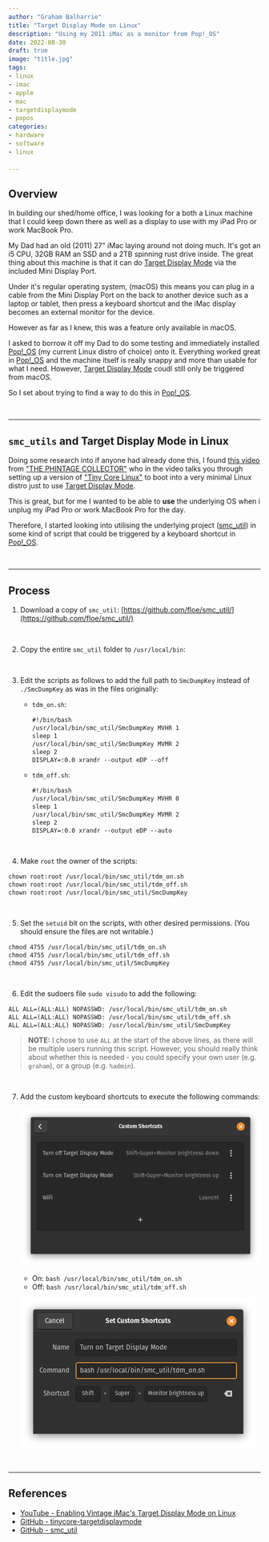 ```yaml
---
author: "Graham Balharrie"
title: "Target Display Mode on Linux"
description: "Using my 2011 iMac as a monitor from Pop!_OS"
date: 2022-08-30
draft: true
image: "title.jpg"
tags:
- linux
- imac
- apple
- mac
- targetdisplaymode
- popos
categories:
- hardware
- software
- linux

---
```


## Overview

In building our shed/home office, I was looking for a both a Linux machine that I could keep down there as well as a display to use with my iPad Pro or work MacBook Pro.

My Dad had an old (2011) 27" iMac laying around not doing much.  It's got an i5 CPU, 32GB RAM an SSD and a 2TB spinning rust drive inside.  The great thing about this machine is that it can do [Target Display Mode](https://support.apple.com/en-us/HT204592) via the included Mini Display Port.

Under it's regular operating system, (macOS) this means you can plug in a cable from the Mini Display Port on the back to another device such as a laptop or tablet, then press a keyboard shortcut and the iMac display becomes an external monitor for the device.

However as far as I knew, this was a feature only available in macOS.

I asked to borrow it off my Dad to do some testing and immediately installed [Pop!_OS](https://pop.system76.com/) (my current Linux distro of choice) onto it.  Everything worked great in [Pop!_OS](https://pop.system76.com/) and the machine itself is really snappy and more than usable for what I need.  However, [Target Display Mode](https://support.apple.com/en-us/HT204592) coudl still only be triggered from macOS.

So I set about trying to find a way to do this in [Pop!_OS](https://pop.system76.com/).

&nbsp;

---

## `smc_utils` and Target Display Mode in Linux

Doing some research into if anyone had already done this, I found [this video](https://www.youtube.com/watch?v=hnRjJ6PVjic) from ["THE PHINTAGE COLLECTOR"](https://www.youtube.com/c/THEPHINTAGECOLLECTOR) who in the video talks you through setting up a version of ["Tiny Core Linux"](http://tinycorelinux.net/) to boot into a very minimal Linux distro just to use [Target Display Mode](https://support.apple.com/en-us/HT204592).

This is great, but for me I wanted to be able to **use** the underlying OS when i unplug my iPad Pro or work MacBook Pro for the day.

Therefore, I started looking into utilising the underlying project ([smc_util](https://github.com/floe/smc_util/)) in some kind of script that could be triggered by a keyboard shortcut in [Pop!_OS](https://pop.system76.com/).

&nbsp;

---


## Process

1. Download a copy of `smc_util`:
    [https://github.com/floe/smc_util/](https://github.com/floe/smc_util/)

    &nbsp;

2. Copy the entire `smc_util` folder to `/usr/local/bin`:

&nbsp;

3. Edit the scripts as follows to add the full path to `SmcDumpKey` instead of `./SmcDumpKey` as was in the files originally:

    - `tdm_on.sh`:

        ```
        #!/bin/bash
        /usr/local/bin/smc_util/SmcDumpKey MVHR 1
        sleep 1
        /usr/local/bin/smc_util/SmcDumpKey MVMR 2
        sleep 2
        DISPLAY=:0.0 xrandr --output eDP --off
        ```

    - `tdm_off.sh`:

        ```
        #!/bin/bash
        /usr/local/bin/smc_util/SmcDumpKey MVHR 0
        sleep 1
        /usr/local/bin/smc_util/SmcDumpKey MVMR 2
        sleep 2
        DISPLAY=:0.0 xrandr --output eDP --auto
        ```
&nbsp;

4. Make `root` the owner of the scripts:
```
chown root:root /usr/local/bin/smc_util/tdm_on.sh
chown root:root /usr/local/bin/smc_util/tdm_off.sh
chown root:root /usr/local/bin/smc_util/SmcDumpKey
```

&nbsp;

5. Set the `setuid` bit on the scripts, with other desired permissions. (You should ensure the files are not writable.)

```
chmod 4755 /usr/local/bin/smc_util/tdm_on.sh
chmod 4755 /usr/local/bin/smc_util/tdm_off.sh
chmod 4755 /usr/local/bin/smc_util/SmcDumpKey
```

&nbsp;

6. Edit the sudoers file `sudo visudo` to add the following:
```
ALL ALL=(ALL:ALL) NOPASSWD: /usr/local/bin/smc_util/tdm_on.sh
ALL ALL=(ALL:ALL) NOPASSWD: /usr/local/bin/smc_util/tdm_off.sh
ALL ALL=(ALL:ALL) NOPASSWD: /usr/local/bin/smc_util/SmcDumpKey
```

> **NOTE:** I chose to use `ALL` at the start of the above lines, as there will be multiple users running this script.  However, you should really think about whether this is needed - you could specify your own user (e.g. `graham`), or a group (e.g. `%admin`).

&nbsp;

7. Add the custom keyboard shortcuts to execute the following commands:

    ![Gnome Custom Shortcuts](custom_shortcuts.png)

    - On: `bash /usr/local/bin/smc_util/tdm_on.sh`
    - Off: `bash /usr/local/bin/smc_util/tdm_off.sh`

    ![tdm_on shortcut](tdm_on.png)


&nbsp;

---


## References

- [YouTube - Enabling Vintage iMac's Target Display Mode on Linux](https://www.youtube.com/watch?v=hnRjJ6PVjic)
- [GitHub - tinycore-targetdisplaymode](https://github.com/gpdm/tinycore-targetdisplaymode)
- [GitHub - smc_util](https://github.com/floe/smc_util/)